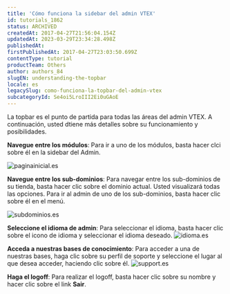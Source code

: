 ```yaml
---
title: 'Cómo funciona la sidebar del admin VTEX'
id: tutorials_1862
status: ARCHIVED
createdAt: 2017-04-27T21:56:04.154Z
updatedAt: 2023-03-29T23:34:28.498Z
publishedAt: 
firstPublishedAt: 2017-04-27T23:03:50.699Z
contentType: tutorial
productTeam: Others
author: authors_84
slugEN: understanding-the-topbar
locale: es
legacySlug: como-funciona-la-topbar-del-admin-vtex
subcategoryId: Se4oi5LroIII2Ei0uGAoE
---
```


La topbar es el punto de partida para todas las áreas del admin VTEX. A continuación, usted dtiene más detalles sobre su funcionamiento y posibilidades.

**Navegue entre los módulos**: Para ir a uno de los módulos, basta hacer clci sobre él en la sidebar del Admin.

![paginainicial.es](//images.ctfassets.net/alneenqid6w5/207OIMwxY2Ilv2GgkiYWEj/05adb8d83d4038462a72912363e3ccd2/paginainicial.es.png)

**Navegue entre los sub-dominios**: Para navegar entre los sub-dominios de su tienda, basta hacer clic sobre el dominio actual. Usted visualizará todas las opciones. Para ir al admin de uno de los sub-dominios, basta hacer clic sobre él en el menú.

![subdominios.es](//images.ctfassets.net/alneenqid6w5/61YQjUjUfJWRKgjHmnkpUc/883631d0aeadce6b51dc08d537d9ce70/subdominios.es.png)

**Seleccione el idioma de admin**: Para seleccionar el idioma, basta hacer clic sobre el icono de idioma y seleccionar el idioma deseado.
![idioma.es](//images.ctfassets.net/alneenqid6w5/axPKcMoKDJRxAqIn0QF8J/7d30ce95cfd5211a8db2dd606e4e737b/idioma.es.png)

**Acceda a nuestras bases de conocimiento**: Para acceder a una de nuestras bases, haga clic sobre su perfil de soporte y seleccione el lugar al que desea acceder, haciendo clic sobre él.
![support.es](//images.ctfassets.net/alneenqid6w5/4M9na7OVRQqq68D9AUeV80/12751ce1d4656b7081e4be98bd7ea1c7/support.es.png)


**Haga el logoff**: Para realizar el logoff, basta hacer clic sobre su nombre y hacer clic sobre el link **Sair**.
